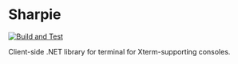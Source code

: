 # Sharpie
[![Build and Test](https://github.com/pavkam/sharpie/actions/workflows/build-and-test.yml/badge.svg)](https://github.com/pavkam/sharpie/actions/workflows/build-and-test.yml)

Client-side .NET library for terminal for Xterm-supporting consoles.
